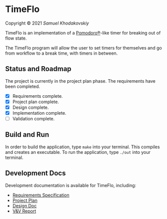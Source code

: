 # TimeFlo
Copyright &copy; 2021 *Samuel Khodakovskiy*

TimeFlo is an implementation of a
[Pomodoro&reg;](https://en.wikipedia.org/wiki/Pomodoro_Technique)-like
timer for breaking out of flow state.

The TimeFlo program will allow the user to set timers for themselves and go from workflow
to a break time, with timers in between. 

## Status and Roadmap

The project is currently in the project plan phase. The requirements have been completed.

* [x] Requirements complete.
* [x] Project plan complete.
* [x] Design complete.
* [x] Implementation complete.
* [ ] Validation complete.

## Build and Run

In order to build the application, type `make` into your terminal. This compiles and creates an executable.
To run the application, type `./out` into your terminal.

## Development Docs

Development documentation is available for TimeFlo, including:

* [Requirements Specification](docs/reqs.md)
* [Project Plan](docs/plan.md)
* [Design Doc](docs/design.md)
* [V&amp;V Report](docs/vnv.md)
